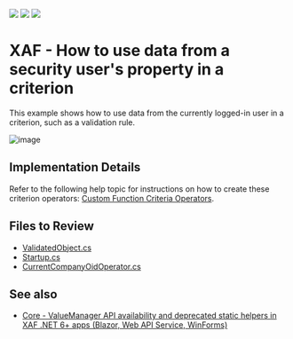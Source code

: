 <!-- default badges list -->
![](https://img.shields.io/endpoint?url=https://codecentral.devexpress.com/api/v1/VersionRange/128588614/23.1.6%2B)
[![](https://img.shields.io/badge/Open_in_DevExpress_Support_Center-FF7200?style=flat-square&logo=DevExpress&logoColor=white)](https://supportcenter.devexpress.com/ticket/details/E3945)
[![](https://img.shields.io/badge/📖_How_to_use_DevExpress_Examples-e9f6fc?style=flat-square)](https://docs.devexpress.com/GeneralInformation/403183)
<!-- default badges end -->

# XAF - How to use data from a security user's property in a criterion

This example shows how to use data from the currently logged-in user in a criterion, such as a validation rule.

![image](https://github.com/DevExpress-Examples/XAF_how-to-create-a-custom-function-criteria-operator-e3945/assets/14300209/979f25d7-23d3-4f60-a30f-18e61f8e0d7b)

## Implementation Details

Refer to the following help topic for instructions on how to create these criterion operators: [Custom Function Criteria Operators](https://docs.devexpress.com/eXpressAppFramework/113480/filtering/in-list-view/custom-function-criteria-operators).




## Files to Review

- [ValidatedObject.cs](CS/EF/CustomOperatorEF/CustomOperatorEF.Module/BusinessObjects/ValidatedObject.cs)
- [Startup.cs](CS/EF/CustomOperatorEF/CustomOperatorEF.Blazor.Server/Startup.cs)
- [CurrentCompanyOidOperator.cs](CS/EF/CustomOperatorEF/CustomOperatorEF.Module/CurrentCompanyOidOperator.cs)

## See also
- [Core - ValueManager API availability and deprecated static helpers in XAF .NET 6+ apps (Blazor, Web API Service, WinForms)](https://supportcenter.devexpress.com/ticket/details/t1121273/core-valuemanager-api-availability-and-deprecated-static-helpers-in-xaf-net-6-apps)

